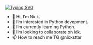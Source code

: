 [![Typing SVG](https://readme-typing-svg.herokuapp.com?color=%2336BCF7&lines=Data+science+developer)](https://git.io/typing-svg)
- 👋 Hi, I’m Nick.
- 👀 I’m interested in Python devepment.
- 🌱 I’m currently learning Python.
- 💞️ I’m looking to collaborate on idk.
- 📫 How to reach me TG @nicksttar
